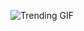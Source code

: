 ![Trending GIF](https://media3.giphy.com/media/v1.Y2lkPThiYjIxNzcyM2VpczZ6dDd5ZzFoaTg4aDloanU4Z3N0cmRvMmo5a2NoNTN3bGhtbyZlcD12MV9naWZzX3NlYXJjaCZjdD1n/fryY00CO4xCz4uJuDQ/giphy.gif)
